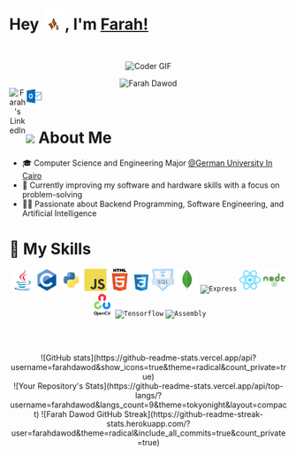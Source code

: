 # Hey <img src="https://github.com/farahdawod/farahdawod/blob/main/media/wave.gif" width="40px" height="40px">, I'm [Farah!](https://www.linkedin.com/in/farah-dawod-48847a212/) 
<br/>
<p align="center">
  <img src="https://i.giphy.com/media/v1.Y2lkPTc5MGI3NjExeHk4cHpldWlqdGpwZndxcWQzdGQ2Njg1ejR2YWllcnRnN296MzlkOCZlcD12MV9pbnRlcm5hbF9naWZfYnlfaWQmY3Q9Zw/CuuSHzuc0O166MRfjt/giphy.gif" alt="Coder GIF" width="500" height="400">
</p>

<div align="center">
  <img src="https://komarev.com/ghpvc/?username=farahdawod&label=Profile%20views&color=0e75b6&style=flat" alt="Farah Dawod" />
</div>

<div align="center">
<a href="https://www.linkedin.com/in/farah-dawod-48847a212/"><img align="left" alt="Farah's LinkedIn" width="30px" src="https://user-images.githubusercontent.com/76125650/140648921-7692f46e-76c4-47f6-8c1f-383841428bbe.png" draggable="false" /></a>
<a href="mailto:farahdawod@outlook.com"><img align="left" alt="Farah's Email" width="30px" src="media/outlook.png" draggable="false" /></a>
</div>

<br />
<br />

# <img src="https://media.giphy.com/media/VgCDAzcKvsR6OM0uWg/giphy.gif" width="50" draggable="false" > About Me

- 🎓 Computer Science and Engineering Major [@German University In Cairo](https://www.guc.edu.eg)
- 🚧 Currently improving my software and hardware skills with a focus on problem-solving
- 👨‍💻 Passionate about Backend Programming, Software Engineering, and Artificial Intelligence

# 🧰 My Skills

<div align="center">
<code><img height="40" title="Java" src="https://github.com/devicons/devicon/blob/master/icons/java/java-original.svg"></code>
<code><img height="40" title="C" src="https://raw.githubusercontent.com/devicons/devicon/master/icons/c/c-original.svg"></code>
<code><img height="40" title="Python" src="https://raw.githubusercontent.com/github/explore/80688e429a7d4ef2fca1e82350fe8e3517d3494d/topics/python/python.png"></code>
<code><img height="40" title="JavaScript" src="https://raw.githubusercontent.com/github/explore/80688e429a7d4ef2fca1e82350fe8e3517d3494d/topics/javascript/javascript.png"></code>
<code><img height="40" title="HTML" src="https://raw.githubusercontent.com/github/explore/80688e429a7d4ef2fca1e82350fe8e3517d3494d/topics/html/html.png"></code>
<code><img height="30" title="CSS" src="https://github.com/devicons/devicon/blob/master/icons/css3/css3-original.svg"></code>
<code><img height="40" title="SQL" src="media/sql.svg"></code>
<code><img height="40" title="MongoDB" src="https://github.com/devicons/devicon/blob/master/icons/mongodb/mongodb-original.svg"></code>
<code><img height="40" title="Express" src="images/express.png"></code>
<code><img height="40" title="React" src="https://github.com/devicons/devicon/blob/master/icons/react/react-original.svg"></code>
<code><img height="40" title="Node.js" src="https://github.com/devicons/devicon/blob/master/icons/nodejs/nodejs-plain-wordmark.svg"></code>
<code><img height="40" title="OpenCV" src="https://github.com/devicons/devicon/blob/master/icons/opencv/opencv-original-wordmark.svg"></code>
<code><img height="40" title="Tensorflow" src="images/tensorflow.png"></code>
<code><img height="40" title="Assembly" src="images/asm.png"></code>
</div>

<br /><br />

<div align="center">
  ![GitHub stats](https://github-readme-stats.vercel.app/api?username=farahdawod&show_icons=true&theme=radical&count_private=true)  
  <br>
  ![Your Repository's Stats](https://github-readme-stats.vercel.app/api/top-langs/?username=farahdawod&langs_count=9&theme=tokyonight&layout=compact)
  ![Farah Dawod GitHub Streak](https://github-readme-streak-stats.herokuapp.com/?user=farahdawod&theme=radical&include_all_commits=true&count_private=true) 
</div>


<!--
**farahdawod/farahdawod** is a ✨ _special_ ✨ repository because its `README.md` (this file) appears on your GitHub profile.

Here are some ideas to get you started:

- 🔭 I’m currently working on ...
- 🌱 I’m currently learning ...
- 👯 I’m looking to collaborate on ...
- 🤔 I’m looking for help with ...
- 💬 Ask me about ...
- 📫 How to reach me: ...
- 😄 Pronouns: ...
- ⚡ Fun fact: ...
-->
